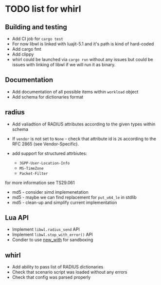 # TODO list for whirl

## Building and testing

  * Add CI job for `cargo test`
  * For now libwl is linked with luajit-5.1 and it's path is kind of hard-coded
  * Add cargo fmt
  * Add clippy
  * whirl could be launched via `cargo run` without any issues but could be issues
with linking of libwl if we will run it as binary.

## Documentation

  * Add documentation of all possible items within `workload` object
  * Add schema for dictionaries format

## radius

  * Add valiadtion of RADIUS attributes according to the given types within schema
  * If `vendor` is not set to `None` - check that attribute id is `26` according
to the RFC 2865 (see Vendor-Specific).
  * add support for structured attrbiutes:

    * `3GPP-User-Location-Info`
    * `MS-TimeZone`
    * `Packet-Filter`

for more information see TS29.061
  * md5 - consider simd implemenetation
  * md5 - maybe we can find replacement for `put_u64_le` in stdlib
  * md5 - clean-up and simplify current implementation

## Lua API

  * Implement `libwl.radius_send` API
  * Implement `libwl.stop_with_error()` API
  * Condier to use [new_with](https://docs.rs/mlua/0.5.0/mlua/struct.Lua.html#method.new_with)
for sandboxing

## whirl

  * Add ability to pass list of RADIUS dictionaries
  * Check that scenario script was loaded without any errors
  * Check that config was parsed properly
